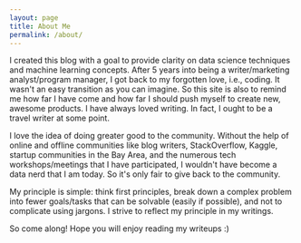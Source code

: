 ```yaml
---
layout: page
title: About Me
permalink: /about/
---
```


I created this blog with a goal to provide clarity on data science techniques and machine learning concepts. After 5 years into being a writer/marketing analyst/program manager, I got back to my forgotten love, i.e., coding. It wasn't an easy transition as you can imagine. So this site is also to remind me how far I have come and how far I should push myself to create new, awesome products. I have always loved writing. In fact, I ought to be a travel writer at some point. 

I love the idea of doing greater good to the community. Without the help of online and offline communities like blog writers, StackOverflow, Kaggle, startup communities in the Bay Area, and the numerous tech workshops/meetings that I have participated, I wouldn't have become a data nerd that I am today. So it's only fair to give back to the community.

My principle is simple: think first principles, break down a complex problem into fewer goals/tasks that can be solvable (easily if possible), and not to complicate using jargons. I strive to reflect my principle in my writings.

So come along! Hope you will enjoy reading my writeups :)

